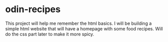 # odin-recipes
This project will help me remember the html basics.
I will be building a simple html website that will have  a homepage with some food recipes.
Will do the css part later to make it more spicy.

